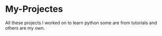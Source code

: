 # My-Projectes
All these projects I worked on to learn python some are from tutorials and others are my own. 

